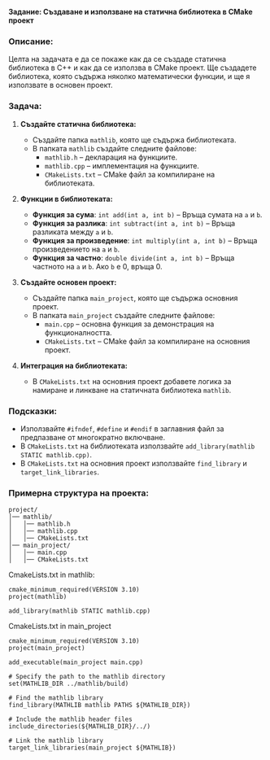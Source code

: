 **Задание: Създаване и използване на статична библиотека в CMake проект**

### Описание:
Целта на задачата е да се покаже как да се създаде статична библиотека в C++ и как да се използва в CMake проект. Ще създадете библиотека, която съдържа няколко математически функции, и ще я използвате в основен проект.

### Задача:
1. **Създайте статична библиотека:**
   - Създайте папка `mathlib`, която ще съдържа библиотеката.
   - В папката `mathlib` създайте следните файлове:
     - `mathlib.h` – декларация на функциите.
     - `mathlib.cpp` – имплементация на функциите.
     - `CMakeLists.txt` – CMake файл за компилиране на библиотеката.

2. **Функции в библиотеката:**
   - **Функция за сума**: `int add(int a, int b)` – Връща сумата на `a` и `b`.
   - **Функция за разлика**: `int subtract(int a, int b)` – Връща разликата между `a` и `b`.
   - **Функция за произведение**: `int multiply(int a, int b)` – Връща произведението на `a` и `b`.
   - **Функция за частно**: `double divide(int a, int b)` – Връща частното на `a` и `b`. Ако `b` е 0, връща 0.

3. **Създайте основен проект:**
   - Създайте папка `main_project`, която ще съдържа основния проект.
   - В папката `main_project` създайте следните файлове:
     - `main.cpp` – основна функция за демонстрация на функционалността.
     - `CMakeLists.txt` – CMake файл за компилиране на основния проект.

4. **Интеграция на библиотеката:**
   - В `CMakeLists.txt` на основния проект добавете логика за намиране и линкване на статичната библиотека `mathlib`.

### Подсказки:
- Използвайте `#ifndef`, `#define` и `#endif` в заглавния файл за предпазване от многократно включване.
- В `CMakeLists.txt` на библиотеката използвайте `add_library(mathlib STATIC mathlib.cpp)`.
- В `CMakeLists.txt` на основния проект използвайте `find_library` и `target_link_libraries`.

### Примерна структура на проекта:
```
project/
│── mathlib/
│   │── mathlib.h
│   │── mathlib.cpp
│   │── CMakeLists.txt
│── main_project/
│   │── main.cpp
│   │── CMakeLists.txt
```

CmakeLists.txt in mathlib:
```
cmake_minimum_required(VERSION 3.10)
project(mathlib)

add_library(mathlib STATIC mathlib.cpp)
```

CmakeLists.txt in main_project
```
cmake_minimum_required(VERSION 3.10)
project(main_project)

add_executable(main_project main.cpp)

# Specify the path to the mathlib directory
set(MATHLIB_DIR ../mathlib/build)

# Find the mathlib library
find_library(MATHLIB mathlib PATHS ${MATHLIB_DIR})

# Include the mathlib header files
include_directories(${MATHLIB_DIR}/../)

# Link the mathlib library
target_link_libraries(main_project ${MATHLIB})
```